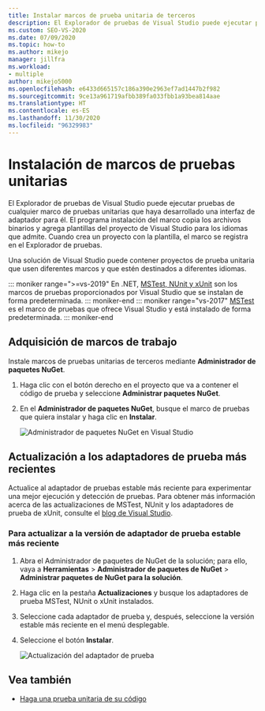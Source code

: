 ```yaml
---
title: Instalar marcos de prueba unitaria de terceros
description: El Explorador de pruebas de Visual Studio puede ejecutar pruebas de cualquier marco de pruebas unitarias que haya desarrollado una interfaz de adaptador para él.
ms.custom: SEO-VS-2020
ms.date: 07/09/2020
ms.topic: how-to
ms.author: mikejo
manager: jillfra
ms.workload:
- multiple
author: mikejo5000
ms.openlocfilehash: e6433d665157c186a390e2963ef7ad1447b2f982
ms.sourcegitcommit: 9ce13a961719afbb389fa033fbb1a93bea814aae
ms.translationtype: HT
ms.contentlocale: es-ES
ms.lasthandoff: 11/30/2020
ms.locfileid: "96329983"
---
```

# <a name="install-unit-test-frameworks"></a>Instalación de marcos de pruebas unitarias

El Explorador de pruebas de Visual Studio puede ejecutar pruebas de cualquier marco de pruebas unitarias que haya desarrollado una interfaz de adaptador para él. El programa instalación del marco copia los archivos binarios y agrega plantillas del proyecto de Visual Studio para los idiomas que admite. Cuando crea un proyecto con la plantilla, el marco se registra en el Explorador de pruebas.

Una solución de Visual Studio puede contener proyectos de prueba unitaria que usen diferentes marcos y que estén destinados a diferentes idiomas.

::: moniker range=">=vs-2019"
En .NET, [MSTest, NUnit y xUnit](getting-started-with-unit-testing.md) son los marcos de pruebas proporcionados por Visual Studio que se instalan de forma predeterminada.
::: moniker-end
::: moniker range="vs-2017"
[MSTest](getting-started-with-unit-testing.md) es el marco de pruebas que ofrece Visual Studio y está instalado de forma predeterminada.
::: moniker-end

## <a name="acquire-frameworks"></a>Adquisición de marcos de trabajo

Instale marcos de pruebas unitarias de terceros mediante **Administrador de paquetes NuGet**.

1. Haga clic con el botón derecho en el proyecto que va a contener el código de prueba y seleccione **Administrar paquetes NuGet**.

2. En el **Administrador de paquetes NuGet**, busque el marco de pruebas que quiera instalar y haga clic en **Instalar**.

   ![Administrador de paquetes NuGet en Visual Studio](media/vs-2019/nuget-package-manager.png)

## <a name="update-to-the-latest-test-adapters"></a>Actualización a los adaptadores de prueba más recientes

Actualice al adaptador de pruebas estable más reciente para experimentar una mejor ejecución y detección de pruebas. Para obtener más información acerca de las actualizaciones de MSTest, NUnit y los adaptadores de prueba de xUnit, consulte el [blog de Visual Studio](https://devblogs.microsoft.com/visualstudio/test-experience-improvements/).

### <a name="to-update-to-the-latest-stable-test-adapter-version"></a>Para actualizar a la versión de adaptador de prueba estable más reciente

1. Abra el Administrador de paquetes de NuGet de la solución; para ello, vaya a **Herramientas** > **Administrador de paquetes de NuGet** > **Administrar paquetes de NuGet para la solución**.

2. Haga clic en la pestaña **Actualizaciones** y busque los adaptadores de prueba MSTest, NUnit o xUnit instalados.

3. Seleccione cada adaptador de prueba y, después, seleccione la versión estable más reciente en el menú desplegable.

4. Seleccione el botón **Instalar**.

   ![Actualización del adaptador de prueba](media/install-adapter-upgrade.png)

## <a name="see-also"></a>Vea también

- [Haga una prueba unitaria de su código](../test/unit-test-your-code.md)
